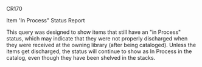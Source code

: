 CR170

Item 'In Process" Status Report

This query was designed to show items that still have an "in Process" status, which may indicate that they were not properly discharged when they were received at the owning library (after being cataloged). Unless the items get discharged, the status will continue to show as In Process in the catalog, even though they have been shelved in the stacks.
